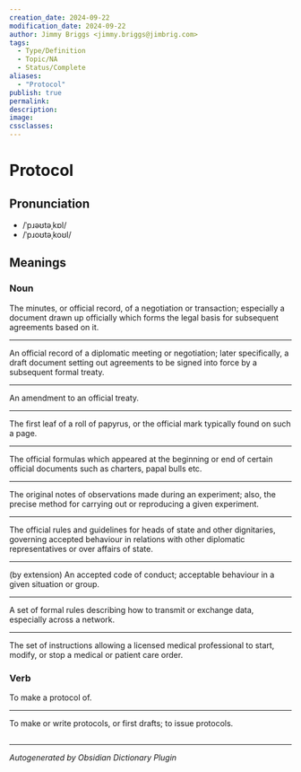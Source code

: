 ```yaml
---
creation_date: 2024-09-22
modification_date: 2024-09-22
author: Jimmy Briggs <jimmy.briggs@jimbrig.com>
tags:
  - Type/Definition
  - Topic/NA
  - Status/Complete
aliases:
  - "Protocol"
publish: true
permalink:
description:
image:
cssclasses:
---
```


# Protocol

## Pronunciation

- /ˈpɹəʊtəˌkɒl/
- /ˈpɹoʊtəˌkoʊl/

## Meanings

### Noun

The minutes, or official record, of a negotiation or transaction; especially a document drawn up officially which forms the legal basis for subsequent agreements based on it.

---

An official record of a diplomatic meeting or negotiation; later specifically, a draft document setting out agreements to be signed into force by a subsequent formal treaty.

---

An amendment to an official treaty.

---

The first leaf of a roll of papyrus, or the official mark typically found on such a page.

---

The official formulas which appeared at the beginning or end of certain official documents such as charters, papal bulls etc.

---

The original notes of observations made during an experiment; also, the precise method for carrying out or reproducing a given experiment.

---

The official rules and guidelines for heads of state and other dignitaries, governing accepted behaviour in relations with other diplomatic representatives or over affairs of state.

---

(by extension) An accepted code of conduct; acceptable behaviour in a given situation or group.

---

A set of formal rules describing how to transmit or exchange data, especially across a network.

---

The set of instructions allowing a licensed medical professional to start, modify, or stop a medical or patient care order.

### Verb

To make a protocol of.

---

To make or write protocols, or first drafts; to issue protocols.



## 



***

*Autogenerated by Obsidian Dictionary Plugin*
